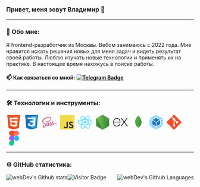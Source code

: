 ### Привет, меня зовут Владимир 👋

---
### 🧑 Обо мне:
Я frontend-разработчик из Москвы. Вебом занимаюсь с 2022 года. Мне нравится искать решения новых для меня задач и видеть результат своей работы. Люблю изучать новые технологии и применять их на практике. В настоящее время нахожусь в поиске работы.

#### :mailbox: Как связаться со мной: [![Telegram Badge](https://img.shields.io/badge/-Frolov_Vladimir-blue?style=flat&logo=Telegram&logoColor=white)](https://t.me/v3sevenf)
---

### 🛠 Технологии и инструменты:

<div>
  <img src="https://github.com/devicons/devicon/blob/master/icons/html5/html5-original.svg" title="html5" alt="html5" width="40" height="40"/>&nbsp
  <img src="https://github.com/devicons/devicon/blob/master/icons/css3/css3-original.svg" title="css" alt="css" width="40" height="40"/>&nbsp
  <img src="https://github.com/devicons/devicon/blob/master/icons/sass/sass-original.svg" title="sass/scss" alt="sass/scss" width="40" height="40"/>&nbsp;
  <img src="https://github.com/devicons/devicon/blob/master/icons/javascript/javascript-original.svg" title="javascript" alt="javascript" width="40" height="40"/>&nbsp
  <img src="https://github.com/devicons/devicon/blob/master/icons/react/react-original.svg" title="reactjs" alt="reactjs" width="40" height="40"/>&nbsp
  <img src="https://github.com/devicons/devicon/blob/master/icons/nodejs/nodejs-original.svg" title="nodejs" alt="nodejs" width="40" height="40"/>&nbsp
  <img src="https://github.com/devicons/devicon/blob/master/icons/express/express-original.svg" title="express" alt="express" width="40" height="40"/>&nbsp
  <img src="https://github.com/devicons/devicon/blob/master/icons/mongodb/mongodb-original.svg" title="mongodb" alt="mongodb" width="40" height="40"/>&nbsp
  <img src="https://github.com/devicons/devicon/blob/master/icons/webpack/webpack-original.svg" title="webpack" alt="webpack" width="40" height="40"/>&nbsp;
  <img src="https://github.com/devicons/devicon/blob/master/icons/git/git-original.svg" title="git" alt="git" width="40" height="40"/>&nbsp
  <img src="https://github.com/devicons/devicon/blob/master/icons/figma/figma-original.svg" title="figma" alt="figma" width="40" height="40"/>&nbsp;
</div>

---

### ⚙️ GitHub статистика:

<div>
  <img align="left" src="http://github-readme-streak-stats.herokuapp.com?user=v37f&theme=dark&background=000000" alt="webDev's Github stats" />
  <img height="195px" align="right" alt="webDev's Github Languages" src="https://github-readme-stats-sigma-five.vercel.app/api/top-langs/?username=v37f&layout=compact&theme=vision-friendly-dark" />
</div>

![Visitor Badge](https://visitor-badge.laobi.icu/badge?page_id=v37f)

<!--
**v37f/v37f** is a ✨ _special_ ✨ repository because its `README.md` (this file) appears on your GitHub profile.

Here are some ideas to get you started:

- 🔭 I’m currently working on ...
- 🌱 I’m currently learning ...
- 👯 I’m looking to collaborate on ...
- 🤔 I’m looking for help with ...
- 💬 Ask me about ...
- 📫 How to reach me: ...
- 😄 Pronouns: ...
- ⚡ Fun fact: ...
-->
